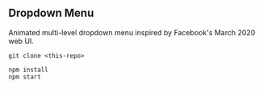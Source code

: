 ## Dropdown Menu 

Animated multi-level dropdown menu inspired by Facebook's March 2020 web UI. 

```
git clone <this-repo>

npm install
npm start
```
